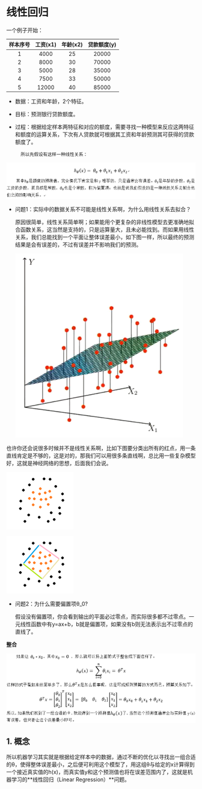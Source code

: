# 线性回归

一个例子开始：

| 样本序号 | 工资(x1) | 年龄(x2) | 贷款额度(y) |
| :------: | :------: | :--: | :-----: |
| 1 | 4000 | 25 | 20000 |
| 2 | 8000 | 30 | 70000 |
| 3 | 5000 | 28 | 35000 |
| 4 | 7500 | 33 | 50000 |
| 5 | 12000 | 40 | 85000 |

- 数据：工资和年龄，2个特征。
- 目标：预测银行贷款额度。
- 过程：根据给定样本两特征和对应的额度，需要寻找一种模型来反应这两特征和额度的运算关系，下次有人贷款就可根据其工资和年龄预测其可获得的贷款额度了。

		所以先假设有这样一种线性关系：
![1537326349116](./files/img/1537326349116.png)

- 问题1：实际中的数据关系不可能是线性关系啊，为什么用线性关系去拟合？

   ​	原因很简单，线性关系简单啊；如果能用个更复杂的非线性模型去更准确地拟合函数关系，这当然是支持的，只是运算量大，且未必能找到。而如果用线性关系，我们总能找到一个平面让整体误差最小，如下图一样，所以最终的预测结果是会有误差的，不过有误差并不影响我们的预测。

   ![1536820658283](./files/img/1536820658283.png)

也许你还会说很多时候并不是线性关系啊，比如下图要分类出所有的红点，用一条直线肯定是不够的，这是对的，那我们可以用很多条直线啊，总比用一些复杂模型好，这就是神经网络的思想，后面我们会说。

![1536821779682](./files/img/1536821779682.png)

![1536822060413](./files/img/1536822060413.png)


- 问题2：为什么需要偏置项θ_0?

   ​	假设没有偏置项，你会看到输出的平面必过零点，而实际很多都不过零点。一元线性函数中有y=ax+b，b就是偏置项，如果没有b则无法表示出不过零点的直线了。

**整合**

![1537326274428](./files/img/1537326274428.png)

## 1. 概念

​	所以机器学习其实就是根据给定样本中的数据，通过不断的优化以寻找出一组合适的θ，使得整体误差最小，之后便可利用这个模型了，用这组θ与给定的x计算得到一个接近真实值的h(x)，而真实值y和这个预测值也将在误差范围内了，这就是机器学习的**线性回归（Linear Regression）**问题。


